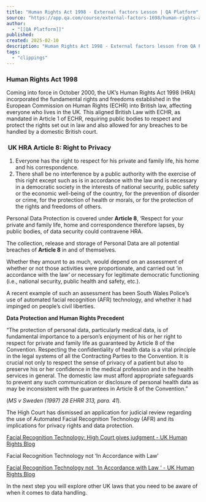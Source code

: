 ```yaml
---
title: "Human Rights Act 1998 - External factors Lesson | QA Platform"
source: "https://app.qa.com/course/external-factors-1698/human-rights-act-1998/?context_id=13677&context_resource=lp"
author:
  - "[[QA Platform]]"
published:
created: 2025-02-10
description: "Human Rights Act 1998 - External factors lesson from QA Platform. Start learning today with our digital training solutions."
tags:
  - "clippings"
---
```

### **Human Rights Act 1998** 

Coming into force in October 2000, the UK’s Human Rights Act 1998 (HRA) incorporated the fundamental rights and freedoms established in the European Commission on Human Rights (ECHR) into British law, affecting everyone who lives in the UK. This aligned British Law with ECHR, as mandated in Article 1 of ECHR, requiring public bodies to respect and protect the rights set out in law and also allowed for any breaches to be handled by a domestic British court. 

###  **UK HRA Article 8: Right to Privacy** 

1. Everyone has the right to respect for his private and family life, his home and his correspondence.
2. There shall be no interference by a public authority with the exercise of this right except such as is in accordance with the law and is necessary in a democratic society in the interests of national security, public safety or the economic well-being of the country, for the prevention of disorder or crime, for the protection of health or morals, or for the protection of the rights and freedoms of others.

Personal Data Protection is covered under **Article 8**, ‘Respect for your private and family life, home and correspondence therefore lapses, by public bodies, of data security could contravene HRA. 

The collection, release and storage of Personal Data are all potential breaches of **Article 8** in and of themselves. 

Whether they amount to as much, would depend on an assessment of whether or not those activities were proportionate, and carried out ‘in accordance with the law‘ or necessary for legitimate democratic functioning (i.e., national security, public health and safety, etc.). 

A recent example of such an assessment has been South Wales Police’s use of automated facial recognition (AFR) technology, and whether it had impinged on people’s civil liberties. 

**Data Protection and Human Rights Precedent** 

“The protection of personal data, particularly medical data, is of fundamental importance to a person’s enjoyment of his or her right to respect for private and family life as guaranteed by Article 8 of the Convention. Respecting the confidentiality of health data is a vital principle in the legal systems of all the Contracting Parties to the Convention. It is crucial not only to respect the sense of privacy of a patient but also to preserve his or her confidence in the medical profession and in the health services in general. The domestic law must afford appropriate safeguards to prevent any such communication or disclosure of personal health data as may be inconsistent with the guarantees in Article 8 of the Convention.” 

(*MS v Sweden (1997) 28 EHRR 313, para. 41*). 

The High Court has dismissed an application for judicial review regarding the use of Automated Facial Recognition Technology (AFR) and its implications for privacy rights and data protection. 

[Facial Recognition Technology: High Court gives judgment - UK Human](https://ukhumanrightsblog.com/2019/09/12/facial-recognition-technology-high-court-gives-judgment/) [Rights Blog](https://ukhumanrightsblog.com/2019/09/12/facial-recognition-technology-high-court-gives-judgment/) 

Facial Recognition Technology not ‘In Accordance with Law’ 

[Facial Recognition Technology not  ‘In Accordance with Law ‘ - UK Human](https://ukhumanrightsblog.com/2020/08/13/facial-recognition-technology-not-in-accordance-with-law/) [Rights Blog](https://ukhumanrightsblog.com/2020/08/13/facial-recognition-technology-not-in-accordance-with-law/) 

In the next step you will explore other UK laws that you need to be aware of when it comes to data handling.